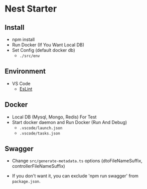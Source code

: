 # Nest Starter

## Install
- npm install
- Run Docker (If You Want Local DB)
- Set Config (default docker db)
  - `./src/env`

## Environment
- VS Code
  - [EsLint](https://marketplace.visualstudio.com/items?itemName=dbaeumer.vscode-eslint)

## Docker
- Local DB (Mysql, Mongo, Redis) For Test
- Start docker daemon and Run Docker (Run And Debug)
  - `.vscode/launch.json`
  - `.vscode/tasks.json`

## Swagger
- Change `src/generate-metadata.ts` options (dtoFileNameSuffix, controllerFileNameSuffix)

- If you don't want it, you can exclude 'npm run swagger' from `package.json`.

